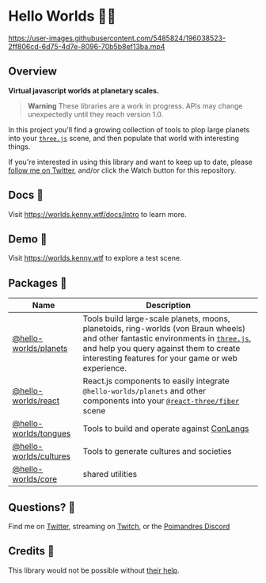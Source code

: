 # Hello Worlds 👋🌐

https://user-images.githubusercontent.com/5485824/196038523-2ff806cd-6d75-4d7e-8096-70b5b8ef13ba.mp4

## Overview

**Virtual javascript worlds at planetary scales.**

> **Warning**
> These libraries are a work in progress. APIs may change unexpectedly until they reach version 1.0.

In this project you'll find a growing collection of tools to plop large planets into your [`three.js`](threejs.org/) scene, and then populate that world with interesting things.

If you're interested in using this library and want to keep up to date, please [follow me on Twitter](https://twitter.com/KennyPirman), and/or click the Watch button for this repository.

## Docs 📄

Visit https://worlds.kenny.wtf/docs/intro to learn more.


## Demo 🚀

Visit https://worlds.kenny.wtf to explore a test scene.

## Packages 🎁

| Name                                          | Description                                                                                                                                                                                                                                        |
| --------------------------------------------- | -------------------------------------------------------------------------------------------------------------------------------------------------------------------------------------------------------------------------------------------------- |
| [@hello-worlds/planets](./packages/planets)   | Tools build large-scale planets, moons, planetoids, ring-worlds (von Braun wheels) and other fantastic environments in [`three.js`](threejs.org/), and help you query against them to create interesting features for your game or web experience. |
| [@hello-worlds/react](./packages/react)       | React.js components to easily integrate `@hello-worlds/planets` and other components into your [`@react-three/fiber`](https://github.com/pmndrs/drei) scene                                                                                        |
| [@hello-worlds/tongues](./packages/tongues)   | Tools to build and operate against [ConLangs](https://en.wikipedia.org/wiki/Constructed_language)                                                                                                                                                  |
| [@hello-worlds/cultures](./packages/cultures) | Tools to generate cultures and societies                                                                                                                                                                                                           |
| [@hello-worlds/core](./packages/core)         | shared utilities                                                                                                                                                                                                                                   |

## Questions? 💬

Find me on [Twitter](https://twitter.com/KennyPirman), streaming on [Twitch](https://www.twitch.tv/kennycreates), or the [Poimandres Discord](https://discord.gg/aAYjm2p7c7)

## Credits 📓
This library would not be possible without [their help](./SOURCES.md).
